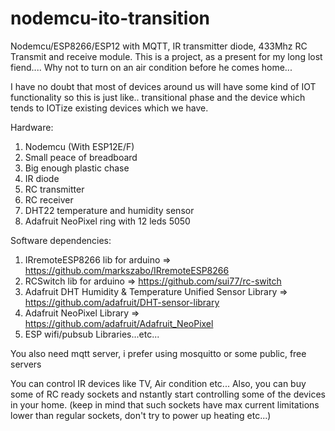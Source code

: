 # nodemcu-ito-transition
Nodemcu/ESP8266/ESP12 with MQTT, IR transmitter diode, 433Mhz RC Transmit and receive module. This is a project, as a present for my long lost fiend.... Why not to turn on an air condition before he comes home...

I have no doubt that most of devices around us will have some kind of IOT functionality so this is just like.. transitional phase and the device which tends to IOTize existing devices which we have.


Hardware:

1. Nodemcu (With ESP12E/F)
2. Small peace of breadboard
3. Big enough plastic chase
4. IR diode
5. RC transmitter
6. RC receiver
7. DHT22 temperature and humidity sensor
8. Adafruit NeoPixel ring with 12 leds 5050

Software dependencies:
1. IRremoteESP8266 lib for arduino => https://github.com/markszabo/IRremoteESP8266
2. RCSwitch lib for arduino => https://github.com/sui77/rc-switch
3. Adafruit DHT Humidity & Temperature Unified Sensor Library => https://github.com/adafruit/DHT-sensor-library
4. Adafruit NeoPixel Library => https://github.com/adafruit/Adafruit_NeoPixel
5. ESP wifi/pubsub Libraries...etc...

You also need mqtt server, i prefer using mosquitto or some public, free servers

You can control IR devices like TV, Air condition etc...
Also, you can buy some of RC ready sockets and nstantly start controlling some of the devices in your home. (keep in mind that such sockets have max current limitations lower than regular sockets, don't try to power up heating etc...)
